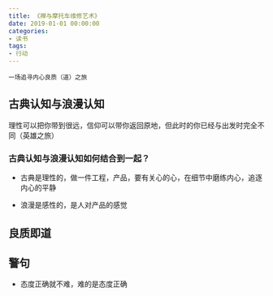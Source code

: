 ```yaml
---
title: 《禅与摩托车维修艺术》
date: 2019-01-01 00:00:00
categories: 
- 读书
tags:
- 行动
---
```

```
一场追寻内心良质（道）之旅
```

## 古典认知与浪漫认知

理性可以把你带到很远，信仰可以带你返回原地，但此时的你已经与出发时完全不同（英雄之旅）

### 古典认知与浪漫认知如何结合到一起？

- 古典是理性的，做一件工程，产品，要有关心的心，在细节中磨练内心，追逐内心的平静

- 浪漫是感性的，是人对产品的感觉


## 良质即道


## 警句

- 态度正确就不难，难的是态度正确